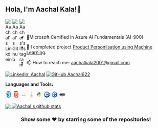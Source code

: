 
## Hola, I'm Aachal Kala!👋

<a href="https://linkedin.com/in/aachal-kala-1050a31a6/">
  <img align="left" alt="Aachal's Linkdein" width="22px" src="https://cdn.jsdelivr.net/npm/simple-icons@v3/icons/linkedin.svg" />
</a>
<a href="https://github.com/Aachal622">
  <img align="left" alt="Aachal's Github" width="22px" src="https://cdn.jsdelivr.net/npm/simple-icons@v3/icons/github.svg" />
</a>
<a href="https://instagram.com/aachal.11_/">
  <img align="left" alt="Aachal's's Instagram" width="22px" src="https://cdn.jsdelivr.net/npm/simple-icons@v3/icons/instagram.svg" />
</a>

<br/>
<br/>

- 📄Microsoft Certified in Azure AI Fundamentals (AI-900)

- 🔭 I completed project [Product Personlisation using Machine Learning](https://machinelearning.xyz/).
- 📫 How to reach me: aachalkala2001@gmail.com


[![Linkedin: Aachal](https://img.shields.io/badge/-Aachal-blue?style=flat-square&logo=Linkedin&logoColor=white&link=https://www.linkedin.com/in/aachal-kala/)](https://www.linkedin.com/in/aachal-kala-1050a31a6/)
[![GitHub Aachal622](https://img.shields.io/github/followers/Aachal622?label=follow&style=social)](https://github.com/Aachal622)


**Languages and Tools:**  

<code><img height="20" src="https://raw.githubusercontent.com/github/explore/80688e429a7d4ef2fca1e82350fe8e3517d3494d/topics/css/css.png"></code>
<code><img height="20" src="https://raw.githubusercontent.com/github/explore/80688e429a7d4ef2fca1e82350fe8e3517d3494d/topics/html/html.png"></code>
<code><img height="20" src="https://raw.githubusercontent.com/github/explore/80688e429a7d4ef2fca1e82350fe8e3517d3494d/topics/mysql/mysql.png"></code>
<code><img height="20" src="https://raw.githubusercontent.com/github/explore/80688e429a7d4ef2fca1e82350fe8e3517d3494d/topics/java/java.png"></code>
<code><img height="20" src="https://raw.githubusercontent.com/github/explore/80688e429a7d4ef2fca1e82350fe8e3517d3494d/topics/python/python.png"></code>
<code><img height="20" src="https://raw.githubusercontent.com/devicons/devicon/master/icons/cplusplus/cplusplus-original.svg"></code>
<code><img height="20" src="https://raw.githubusercontent.com/devicons/devicon/master/icons/c/c-original.svg"></code>
<code><img height="20" src="https://raw.githubusercontent.com/github/explore/80688e429a7d4ef2fca1e82350fe8e3517d3494d/topics/php/php.png"></code>


<a href="https://github.com/Aachal622">
  <img align="center" src="https://github-readme-stats.vercel.app/api/top-langs/?username=Aachal622&theme=light&hide_langs_below=1" />
</a>
<a href="https://github.com/Aachal622">
 <img align="center" src="https://github-readme-stats.vercel.app/api?username=Aachal622&show_icons=true&theme=light&line_height=27" alt="Aachal's github stats"/>
</a>

<div align="center">

### Show some ❤️ by starring some of the repositories!

</div>

